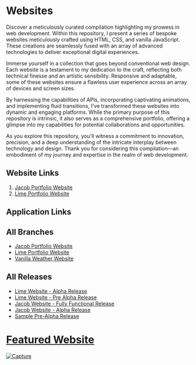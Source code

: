 # Websites

Discover a meticulously curated compilation highlighting my prowess in web development. Within this repository, I present a series of bespoke websites meticulously crafted using HTML, CSS, and vanilla JavaScript. These creations are seamlessly fused with an array of advanced technologies to deliver exceptional digital experiences.

Immerse yourself in a collection that goes beyond conventional web design. Each website is a testament to my dedication to the craft, reflecting both technical finesse and an artistic sensibility. Responsive and adaptable, some of these websites ensure a flawless user experience across an array of devices and screen sizes.

By harnessing the capabilities of APIs, incorporating captivating animations, and implementing fluid transitions, I've transformed these websites into dynamic and engaging platforms. While the primary purpose of this repository is intrinsic, it also serves as a comprehensive portfolio, offering a glimpse into my capabilities for potential collaborations and opportunities.

As you explore this repository, you'll witness a commitment to innovation, precision, and a deep understanding of the intricate interplay between technology and design. Thank you for considering this compilation—an embodiment of my journey and expertise in the realm of web development.

## Website Links
1. <a href="https://github.com/arpitgoswami/websites/tree/jacob-portfolio-website">Jacob Portfolio Website</a>
2. <a href="https://github.com/arpitgoswami/websites/tree/lime-portfolio-website">Lime Portfolio Website</a>

## Application Links

## All Branches

* <a href="https://github.com/arpitgoswami/websites/tree/jacob-portfolio-website">Jacob Portfolio Website</a>
* <a href="https://github.com/arpitgoswami/websites/tree/lime-portfolio-website">Lime Portfolio Website</a>
* <a href="https://github.com/arpitgoswami/websites/tree/vanilla-weather-app">Vanilla Weather Website</a>

## All Releases

* <a href="https://github.com/arpitgoswami/websites/releases/tag/v1.2">Lime Website - Alpha Release</a>
* <a href="https://github.com/arpitgoswami/websites/releases/tag/v0.20">Lime Website - Pre Alpha Release
* <a href="https://github.com/arpitgoswami/websites/releases/tag/v1.10">Jacob Website - Fully Functional Release
* <a href="https://github.com/arpitgoswami/websites/releases/tag/v1.00">Jacob Website - Alpha Release
* <a href="https://github.com/arpitgoswami/websites/releases/tag/v0.02">Sample Pre-Alpha Release

# Featured Website

![Capture](https://github.com/arpitgoswami/websites/assets/71710858/2f54d5a2-5875-4b9d-9be2-322419390405)
